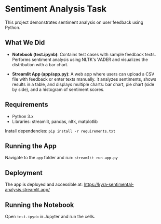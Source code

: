 # Sentiment Analysis Task

This project demonstrates sentiment analysis on user feedback using Python.

## What We Did

- **Notebook (test.ipynb)**: Contains test cases with sample feedback texts. Performs sentiment analysis using NLTK's VADER and visualizes the distribution with a bar chart.

- **Streamlit App (app/app.py)**: A web app where users can upload a CSV file with feedback or enter texts manually. It analyzes sentiments, shows results in a table, and displays multiple charts: bar chart, pie chart (side by side), and a histogram of sentiment scores.

## Requirements

- Python 3.x
- Libraries: streamlit, pandas, nltk, matplotlib

Install dependencies: `pip install -r requirements.txt`

## Running the App

Navigate to the `app` folder and run: `streamlit run app.py`

## Deployment

The app is deployed and accessible at: https://kyra-sentimental-analysis.streamlit.app/

## Running the Notebook

Open `test.ipynb` in Jupyter and run the cells.